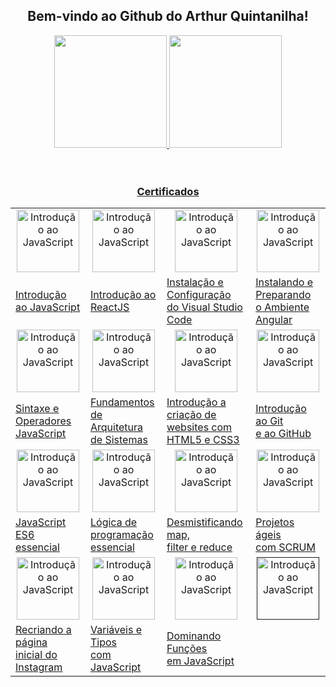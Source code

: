 <h2 align="center">Bem-vindo ao Github do Arthur Quintanilha!</h2>
<div align="center">
  <a href="https://github.com/arthurqui">
  <img height="180em" src="https://github-readme-stats.vercel.app/api?username=arthurqui&show_icons=true&title_color=58A6FF&icon_color=1F6FEB&text_color=DAE9F2&bg_color=0D1117&hide_border=true&include_all_commits=true&count_private=true">
  <img height="180em" src="https://github-readme-stats.vercel.app/api/top-langs/?username=arthurqui&layout=compact&langs_count=6&title_color=58A6FF&icon_color=1F6FEB&text_color=DAE9F2&bg_color=0D1117&hide_border=true">
</div>
<br><br>

<h3 align="center">Certificados</h3>

<div> 

  <table align="center" >
  <tr>
    <td align="center" ><a href="https://www.dio.me/certificate/80DC8CB0/share" target="_blank"><img src="https://hermes.digitalinnovation.one/courses/badge/81d76cda-c615-41d7-84c4-c0437c7b545a.png" alt="Introdução ao JavaScript" height="100"></a></td>
    <td align="center" ><a href="https://www.dio.me/certificate/D37D6A66/share" target="_blank"><img src="https://hermes.digitalinnovation.one/courses/badge/47fb3627-20f0-4f92-a709-3e42cbe5cb36.png" alt="Introdução ao JavaScript" height="100"></td>
    <td align="center" ><a href="https://www.dio.me/certificate/3DFF0243/share" target="_blank"><img src="https://hermes.digitalinnovation.one/courses/badge/2408fc63-c480-4630-8b40-014fe16cbe42.png" alt="Introdução ao JavaScript" height="100"></td>
    <td align="center" ><a href="https://www.dio.me/certificate/A0126FE5/share" target="_blank"><img src="https://hermes.digitalinnovation.one/courses/badge/a40dfe0f-d4fe-455f-9a69-9c7904237ec4.png" alt="Introdução ao JavaScript" height="100"></td>
  </tr>
  <tr>
    <td><a href="https://www.dio.me/certificate/80DC8CB0/share" target="_blank">Introdução ao JavaScript</a></td>
    <td><a href="https://www.dio.me/certificate/D37D6A66/share" target="_blank">Introdução ao ReactJS</a></td>
    <td><a href="https://www.dio.me/certificate/3DFF0243/share" target="_blank">Instalação e Configuração<br>do Visual Studio Code</a></td>
    <td><a href="https://www.dio.me/certificate/A0126FE5/share" target="_blank">Instalando e Preparando<br>o Ambiente Angular</a></td>
  </tr>
  <tr>
    <td align="center" ><a href="https://www.dio.me/certificate/4AE86B11/share" target="_blank"><img src="https://hermes.digitalinnovation.one/courses/badge/22efbe24-6719-4210-a850-935468e140d4.png" alt="Introdução ao JavaScript" height="100"></a></td>
    <td align="center" ><a href="https://drive.google.com/file/d/1AO6JLXx7VJGJ2H134BxoukvuCi7GPCS5/view?usp=sharing" target="_blank"><img src="https://imgur.com/4MVWCJx.png" alt="Introdução ao JavaScript" height="100"></td>
    <td align="center" ><a href="https://drive.google.com/file/d/1_hLCuTguTaTqW6NEqqXp7WEAAyv47gbo/view?usp=sharing" target="_blank"><img src="https://imgur.com/fYgfmG3.png" alt="Introdução ao JavaScript" height="100"></td>
    <td align="center" ><a href="https://drive.google.com/file/d/1_bim4liihHejraRyVxObKFTb30Rgq-Xe/view?usp=sharing" target="_blank"><img src="https://hermes.digitalinnovation.one/courses/badge/c1f33b18-497b-408b-885f-ee8db71d872b.png" alt="Introdução ao JavaScript" height="100"></td>
  </tr>
  <tr>
    <td><a href="https://www.dio.me/certificate/4AE86B11/share" target="_blank">Sintaxe e Operadores<br>JavaScript</a></td>
    <td><a href="https://drive.google.com/file/d/1AO6JLXx7VJGJ2H134BxoukvuCi7GPCS5/view?usp=sharing" target="_blank">Fundamentos de<br>Arquitetura de Sistemas</a></td>
    <td><a href="https://drive.google.com/file/d/1_hLCuTguTaTqW6NEqqXp7WEAAyv47gbo/view?usp=sharing" target="_blank">Introdução a criação de<br>websites com HTML5 e CSS3</a></td>
    <td><a href="https://drive.google.com/file/d/1_bim4liihHejraRyVxObKFTb30Rgq-Xe/view?usp=sharing" target="_blank">Introdução ao Git<br>e ao GitHub</a></td>
  </tr>
  
  <tr>
    <td align="center" ><a href="https://drive.google.com/file/d/1fjMEW0RBjUc9aV4bvENZJbKWloRKWGDi/view?usp=sharing" target="_blank"><img src="https://i.imgur.com/ldzNH4b.png" alt="Introdução ao JavaScript" height="100"></a></td>
    <td align="center" ><a href="https://drive.google.com/file/d/1AO6JLXx7VJGJ2H134BxoukvuCi7GPCS5/view?usp=sharing" target="_blank"><img src="https://i.imgur.com/rdg3mtC.png" alt="Introdução ao JavaScript" height="100"></td>
    <td align="center" ><a href="https://drive.google.com/file/d/1RCw5B_P4qlJkhjxJVG5JHt0y8mk6lDpl/view?usp=sharing" target="_blank"><img src="https://hermes.digitalinnovation.one/courses/badge/398ce95f-49f3-4570-8d88-2b80fc6d3d51.png" alt="Introdução ao JavaScript" height="100"></td>
    <td align="center" ><a href="https://drive.google.com/file/d/1AFI0izCSZbwJI6SPSu7WLj63vgbZwCCT/view?usp=sharing" target="_blank"><img src="https://imgur.com/sw7UwQN.png" alt="Introdução ao JavaScript" height="100"></td>
  </tr>
  <tr>
    <td><a href="https://drive.google.com/file/d/1fjMEW0RBjUc9aV4bvENZJbKWloRKWGDi/view?usp=sharing" target="_blank">JavaScript ES6 essencial</a></td>
    <td><a href="https://drive.google.com/file/d/1TpzJ4wjgVcQO_SoZyTPvhwuvoghZ8mWv/view?usp=sharing" target="_blank">Lógica de programação<br>essencial</a></td>
    <td><a href="https://drive.google.com/file/d/1RCw5B_P4qlJkhjxJVG5JHt0y8mk6lDpl/view?usp=sharing" target="_blank">Desmistificando map,<br>filter e
reduce</a></td>
    <td><a href="https://drive.google.com/file/d/1AFI0izCSZbwJI6SPSu7WLj63vgbZwCCT/view?usp=sharing" target="_blank">Projetos ágeis<br>com SCRUM</a></td>
  </tr>
  
  <tr>
    <td align="center" ><a href="https://drive.google.com/file/d/13k-Np9cvxAjuiDhc8zxJXC7adVDk65fB/view?usp=sharing" target="_blank"><img src="https://imgur.com/oH886rK.png" alt="Introdução ao JavaScript" height="100"></a></td>
    <td align="center" ><a href="https://www.dio.me/certificate/E11BE5A3/share" target="_blank"><img src="https://hermes.digitalinnovation.one/courses/badge/881a50c9-351e-4cf0-86d4-3ca6ac4a7d22.png" alt="Introdução ao JavaScript" height="100"></td>
    <td align="center" ><a href="https://www.dio.me/certificate/7BFE5DF0/share" target="_blank"><img src="https://hermes.digitalinnovation.one/courses/badge/355ab077-57cd-4860-b385-7afaa497a77c.png" alt="Introdução ao JavaScript" height="100"></td>
    <td align="center" ><a href="" target="_blank"><img src="https://1.bp.blogspot.com/-U1F_Eu88SRI/WqxgIIe2CKI/AAAAAAAAuF8/1uZpIaYCgqEKR81xa8_namFjVY8jRMdrQCLcBGAs/s1600/Fundo%2Btransparente%2BPNG%2B%2Bfoto%2Binvisivel%2Bsem%2Bfundo.fw.png" alt="Introdução ao JavaScript" height="100"></td>
  </tr>
  <tr>
    <td><a href="https://drive.google.com/file/d/13k-Np9cvxAjuiDhc8zxJXC7adVDk65fB/view?usp=sharing" target="_blank">Recriando a página<br>inicial do
Instagram</a></td>
    <td><a href="https://www.dio.me/certificate/E11BE5A3/share" target="_blank"> Variáveis e Tipos<br>com JavaScript </a></td>
    <td><a href="https://www.dio.me/certificate/7BFE5DF0/share" target="_blank"> Dominando Funções<br>em JavaScript </a></td>
    <td><a href="" target="_blank"> </a></td>
  </tr>
  
  <!---TABELA EM BRANCO
  <tr>
    <td align="center" ><a href="" target="_blank"><img src="https://1.bp.blogspot.com/-U1F_Eu88SRI/WqxgIIe2CKI/AAAAAAAAuF8/1uZpIaYCgqEKR81xa8_namFjVY8jRMdrQCLcBGAs/s1600/Fundo%2Btransparente%2BPNG%2B%2Bfoto%2Binvisivel%2Bsem%2Bfundo.fw.png" alt="Introdução ao JavaScript" height="100"></td>
    <td align="center" ><a href="" target="_blank"><img src="https://1.bp.blogspot.com/-U1F_Eu88SRI/WqxgIIe2CKI/AAAAAAAAuF8/1uZpIaYCgqEKR81xa8_namFjVY8jRMdrQCLcBGAs/s1600/Fundo%2Btransparente%2BPNG%2B%2Bfoto%2Binvisivel%2Bsem%2Bfundo.fw.png" alt="Introdução ao JavaScript" height="100"></td>
    <td align="center" ><a href="" target="_blank"><img src="https://1.bp.blogspot.com/-U1F_Eu88SRI/WqxgIIe2CKI/AAAAAAAAuF8/1uZpIaYCgqEKR81xa8_namFjVY8jRMdrQCLcBGAs/s1600/Fundo%2Btransparente%2BPNG%2B%2Bfoto%2Binvisivel%2Bsem%2Bfundo.fw.png" alt="Introdução ao JavaScript" height="100"></td>
    <td align="center" ><a href="" target="_blank"><img src="https://1.bp.blogspot.com/-U1F_Eu88SRI/WqxgIIe2CKI/AAAAAAAAuF8/1uZpIaYCgqEKR81xa8_namFjVY8jRMdrQCLcBGAs/s1600/Fundo%2Btransparente%2BPNG%2B%2Bfoto%2Binvisivel%2Bsem%2Bfundo.fw.png" alt="Introdução ao JavaScript" height="100"></td>
  </tr>
  <tr>
    <td><a href="" target="_blank"> </a></td>
    <td><a href="" target="_blank"> </a></td>
    <td><a href="" target="_blank"> </a></td>
    <td><a href="" target="_blank"> </a></td>
  </tr>
  -->
  
</table>

  


  

</div>




